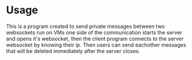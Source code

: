 # Usage
This is a program created to send private messages between two websockets run on VMs one side of the communication starts the server and opens it's websocket,
then the client program connects to the server websocket by knowing their ip. Then users can send eachother messages that will be deleted immediately after
the server closes.
